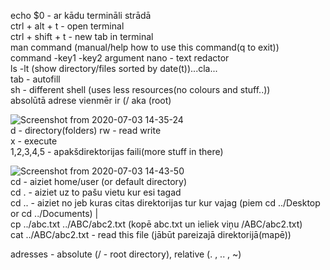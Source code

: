 echo $0 - ar kādu termināli strādā  
ctrl + alt + t - open terminal      
ctrl + shift + t - new tab in terminal  
man command (manual/help how to use this command(q to exit))   
command -key1 -key2 argument
nano - text redactor    
ls -lt (show directory/files sorted by date(t))...cla...      
tab - autofill            
sh - different shell (uses less resources(no colours and stuff..))      
absolūtā adrese vienmēr ir (/ aka (root)

![Screenshot from 2020-07-03 14-35-24](https://user-images.githubusercontent.com/58115541/86465573-95f78180-bd3a-11ea-83ec-36650731cc8d.png)    
d - directory(folders)
rw - read write     
x - execute     
1,2,3,4,5 - apakšdirektorijas faili(more stuff in there)    

![Screenshot from 2020-07-03 14-43-50](https://user-images.githubusercontent.com/58115541/86466089-b1af5780-bd3b-11ea-8f33-27f9b5c111c8.png)        
cd - aiziet home/user (or default directory)    
cd . - aiziet uz to pašu vietu kur esi tagad        
cd .. - aiziet no jeb kuras citas direktorijas tur kur vajag (piem cd ../Desktop or cd ../Documents)   |   
cp ../abc.txt ../ABC/abc2.txt (kopē abc.txt un ieliek viņu /ABC/abc2.txt)   
cat ../ABC/abc2.txt - read this file (jābūt pareizajā direktorijā(mapē))         


adresses - absolute (/ - root directory), relative (. , .. , ~)


